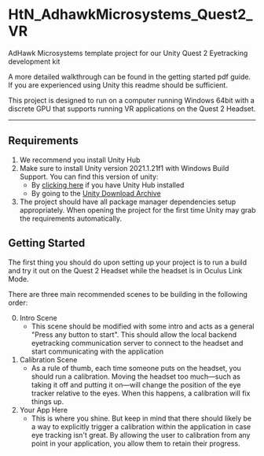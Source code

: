 # HtN_AdhawkMicrosystems_Quest2_VR

AdHawk Microsystems template project for our Unity Quest 2 Eyetracking development kit

A more detailed walkthrough can be found in the getting started pdf guide. If you are experienced using Unity this readme should be sufficient.

This project is designed to run on a computer running Windows 64bit with a discrete GPU that supports running VR applications on the Quest 2 Headset.

---

## Requirements

1. We recommend you install Unity Hub
1. Make sure to install Unity version 2021.1.21f1 with Windows Build Support. You can find this version of unity:
    * By [clicking here](unityhub://2021.1.21f1/f2d5d3c59f8c) if you have Unity Hub installed
    * By going to the [Unity Download Archive](https://unity3d.com/get-unity/download/archive#:~:text=Unity%20Hub-,Unity%202021.1.21,-15%20Sep%2C%202021)
1. The project should have all package manager dependencies setup appropriately. When opening the project for the first time Unity may grab the requirements automatically.

## Getting Started

The first thing you should do upon setting up your project is to run a build and try it out on the Quest 2 Headset while the headset is in Oculus Link Mode.

There are three main recommended scenes to be building in the following order:

0. Intro Scene
    - This scene should be modified with some intro and acts as a general "Press any button to start". This should allow the local backend eyetracking communication server to connect to the headset and start communicating with the application
1. Calibration Scene
    - As a rule of thumb, each time someone puts on the headset, you should run a calibration. Moving the headset too much—such as taking it off and putting it on—will change the position of the eye tracker relative to the eyes. When this happens, a calibration will fix things up.
2. Your App Here
    - This is where you shine. But keep in mind that there should likely be a way to explicitly trigger a calibration within the application in case eye tracking isn't great. By allowing the user to calibration from any point in your application, you allow them to retain their progress.
